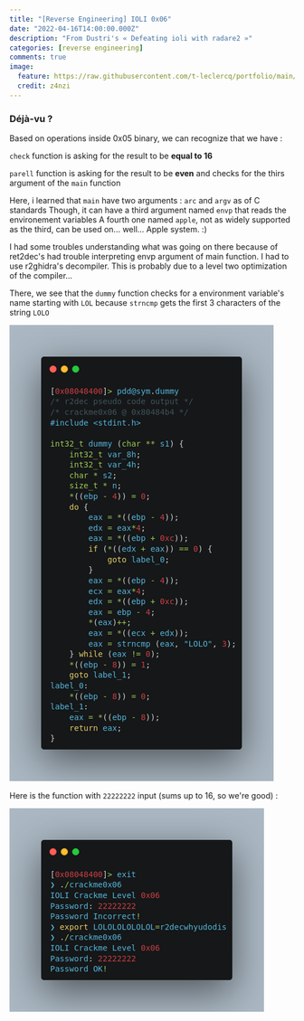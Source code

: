 ```yaml
---
title: "[Reverse Engineering] IOLI 0x06"
date: "2022-04-16T14:00:00.000Z"
description: "From Dustri's « Defeating ioli with radare2 »"
categories: [reverse engineering]
comments: true
image:
  feature: https://raw.githubusercontent.com/t-leclercq/portfolio/main/content/assets/06.png
  credit: z4nzi
---
```


### Déjà-vu ?

Based on operations inside 0x05 binary, we can recognize that we have :

`check` function is asking for the result to be **equal to 16**

`parell` function is asking for the result to be **even** and checks for the thirs argument of the `main` function

Here, i learned that `main` have two arguments : `arc` and `argv` as of C standards
Though, it can have a third argument named `envp` that reads the environement variables
A fourth one named `apple`, not as widely supported as the third, can be used on... well... Apple system. :)

I had some troubles understanding what was going on there because of ret2dec's had trouble interpreting envp argument of main function. I had to use r2ghidra's decompiler. This is probably due to a level two optimization of the compiler...

There, we see that the `dummy` function checks for a environment variable's name starting with `LOL` because `strncmp` gets the first 3 characters of the string `LOLO`

![the check for env](https://raw.githubusercontent.com/t-leclercq/portfolio/main/content/assets/0x06env.png)

Here is the function with `22222222` input (sums up to 16, so we're good) :

![two tries](https://raw.githubusercontent.com/t-leclercq/portfolio/main/content/assets/0x06a.png)
